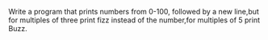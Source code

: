 Write a program that prints numbers from 0-100, followed by a new line,but for multiples of three print fizz instead of the number,for multiples of 5 print Buzz.
